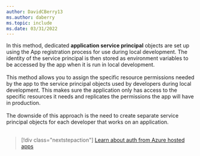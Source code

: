 ```yaml
---
author: DavidCBerry13
ms.author: daberry
ms.topic: include
ms.date: 03/31/2022
---
```

In this method, dedicated **application service principal** objects are set up using the App registration process for use during local development.  The identity of the service principal is then stored as environment variables to be accessed by the app when it is run in local development.<br>
<br>
This method allows you to assign the specific resource permissions needed by the app to the service principal objects used by developers during local development.  This makes sure the application only has access to the specific resources it needs and replicates the permissions the app will have in production.<br>
<br>
The downside of this approach is the need to create separate service principal objects for each developer that works on an application.<br>
<br>
> [!div class="nextstepaction"]
> [Learn about auth from Azure hosted apps](../authentication-local-development-service-principal.md)
